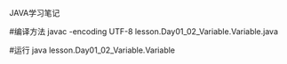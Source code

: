 JAVA学习笔记

#编译方法
javac -encoding UTF-8 lesson.Day01_02_Variable.Variable.java

#运行
java lesson.Day01_02_Variable.Variable
